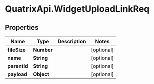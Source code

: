 # QuatrixApi.WidgetUploadLinkReq

## Properties
Name | Type | Description | Notes
------------ | ------------- | ------------- | -------------
**fileSize** | **Number** |  | [optional] 
**name** | **String** |  | [optional] 
**parentId** | **String** |  | [optional] 
**payload** | **Object** |  | [optional] 


